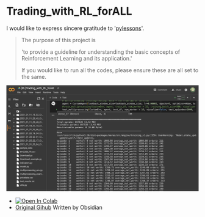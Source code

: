 # Trading_with_RL_forALL

I would like to express sincere gratitude to '[pylessons](https://pylessons.com/RL-BTC-BOT-backbone)'.

>The purpose of this project is
>
>'to provide a guideline for understanding the basic concepts of Reinforcement Learning and its application.'
>
>If you would like to run all the codes, please ensure these are all set to the same.

![image](https://github.com/ICHBINLUCASKIM/ReinforcementLearning/blob/main/Trading_with_RL_forALL/setting.png?raw=true)

- [![Open In Colab](https://colab.research.google.com/assets/colab-badge.svg)](https://colab.research.google.com/drive/1j0KudLu2bKSdPSdCrqFr9ycncw9CIbEc?usp=sharing)
- [Original Gihub](https://github.com/pythonlessons/RL-Bitcoin-trading-bot) Written by Obsidian
